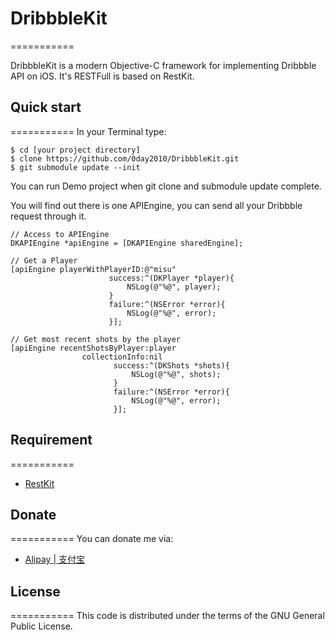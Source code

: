 # DribbbleKit
===========

DribbbleKit is a modern Objective-C framework for implementing Dribbble API on iOS. It's RESTFull is based on RestKit.

## Quick start
===========
In your Terminal type:
```
$ cd [your project directory]
$ clone https://github.com/0day2010/DribbbleKit.git
$ git submodule update --init
```

You can run Demo project when git clone and submodule update complete.

You will find out there is one APIEngine, you can send all your Dribbble request through it.
```
// Access to APIEngine
DKAPIEngine *apiEngine = [DKAPIEngine sharedEngine];
```
```
// Get a Player
[apiEngine playerWithPlayerID:@"misu"
                      success:^(DKPlayer *player){
                          NSLog(@"%@", player);
                      }
                      failure:^(NSError *error){
                          NSLog(@"%@", error);
                      }];
```
```
// Get most recent shots by the player
[apiEngine recentShotsByPlayer:player
                collectionInfo:nil
                       success:^(DKShots *shots){
                           NSLog(@"%@", shots);
                       }
                       failure:^(NSError *error){
                           NSLog(@"%@", error);
                       }];

```

## Requirement
===========
* [RestKit](https://github.com/RestKit/RestKit)

## Donate
===========
You can donate me
via:
* [Alipay | 支付宝](https://me.alipay.com/0dayzh)

## License
===========
This code is distributed under the terms of the GNU General Public License.
